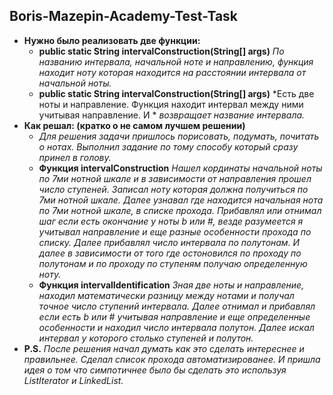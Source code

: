 ## Boris-Mazepin-Academy-Test-Task
- **Нужно было реализовать две функции:**
    - **public static String intervalConstruction(String[] args)**  *По названию интервала, начальной ноте и направлению, функция находит ноту которая находится*
    *на расстоянии интервала от начальной ноты.*
    - **public static String intervalConstruction(String[] args)**  *Есть две ноты и направление. Функция находит интервал между ними учитывая направление. И *
    *возвращает название интервала.*
- **Как решал: (кратко о не самом лучшем решении)**
    - *Для решения задачи пришлось порисовать, подумать, почитать о нотах. Выполнил задание по тому способу который сразу принел в голову.*
    - **Функция intervalConstruction** *Нашел кординаты начальной ноты по 7ми нотной шкале и в зависимости от направления прошел число ступеней. Записал ноту* 
    *которая должна получиться по 7ми нотной шкале. Далее узнавал где находится начальная нота по 7ми нотной шкале, в списке прохода. Прибавлял или отнимал* 
    *шаг если есть окончание у ноты b или #, везде разумеется я учитывал направление и еще разные особенности прохода по списку. Далее прибавлял число*
    *интервала по полутонам. И далее в зависимости от того где остоновился по проходу по полутонам и по проходу по ступеням получаю определенную ноту.*
    - **Функция intervalIdentification** *Зная две ноты и направление, находил математически разницу между нотами и получал точное число ступений интервала.*
    *Далее отнимал и прибавлял если есть b или # учитывая направление и еще определенные особенности и находил число интервала полутон. Далее искал интервал*
    *у которого столько ступеней и полутон.*
- **P.S.** *После решения начал думать как это сделать интереснее и правильнее. Сделал список прохода автоматизированее. И пришла идея о том что симпотичнее* 
*было бы сделать это используя ListIterator и LinkedList.*

